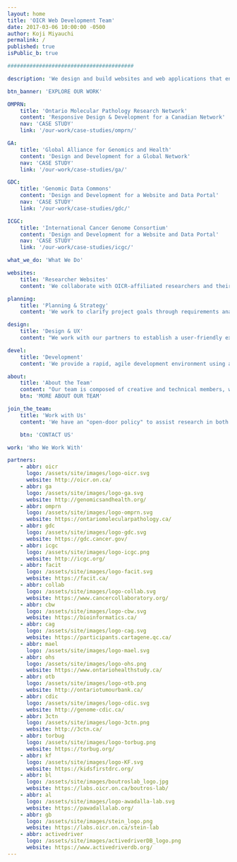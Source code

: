 ```yaml
---
layout: home
title: 'OICR Web Development Team'
date: 2017-03-06 10:00:00 -0500
author: Koji Miyauchi
permalink: /
published: true
isPublic_b: true

########################################

description: 'We design and build websites and web applications that enable OICR to present leading-edge cancer research that engages a global community for collaboration.'

btn_banner: 'EXPLORE OUR WORK'

OMPRN:
    title: 'Ontario Molecular Pathology Research Network'
    content: 'Responsive Design & Development for a Canadian Network'
    nav: 'CASE STUDY'
    link: '/our-work/case-studies/omprn/'

GA:
    title: 'Global Alliance for Genomics and Health'
    content: 'Design and Development for a Global Network'
    nav: 'CASE STUDY'
    link: '/our-work/case-studies/ga/'

GDC:
    title: 'Genomic Data Commons'
    content: 'Design and Development for a Website and Data Portal'
    nav: 'CASE STUDY'
    link: '/our-work/case-studies/gdc/'

ICGC:
    title: 'International Cancer Genome Consortium'
    content: 'Design and Development for a Website and Data Portal'
    nav: 'CASE STUDY'
    link: '/our-work/case-studies/icgc/'

what_we_do: 'What We Do'

websites:
    title: 'Researcher Websites'
    content: 'We collaborate with OICR-affiliated researchers and their programs, to create solutions to enable teams to succeed online, and keep their focus on their science.'

planning:
    title: 'Planning & Strategy'
    content: 'We work to clarify project goals through requirements analysis and meet those goals while minimizing financial and timeline risk for the program.'

design:
    title: 'Design & UX'
    content: "We work with our partners to establish a user-friendly experience and engaging look and feel that resonates with the website's primary users."

devel:
    title: 'Development'
    content: 'We provide a rapid, agile development environment using a modern web technology stack, ensuring applications meet design and device specifications.'

about:
    title: 'About the Team'
    content: "Our team is composed of creative and technical members, working with OICR's research and corporate programs to produce successful products that can be used in scientific communitiies. We are creative and collaborative, we design and create custom products aiming for high-quality user experiences for web and mobile, aimed at your user's real purpose towards your project.  We are experienced software engineers, and our systems have been tested for organizational compliance (security, privacy, accessibility), but also proven to be extraordinarily sustainable systems, requiring less resources and costly maintenance costs / heavy vendor-support.   We work on OICR's international, national and provincial research websites developing an extensive array of user-friendly, informative and operational websites. These websites support and communicate OICR's research services and deliver the programs' ambitious objectives."
    btn: 'MORE ABOUT OUR TEAM'

join_the_team:
    title: 'Work with Us'
    content: 'We have an "open-door policy" to assist research in both OICR groups and non-OICR (Cancer-affiliated) groups.  With a wide toolbox of features that can be combined to produce high-quality results quickly so that you succeed in your important research mission, please consider contacting us to learn more, or sending us an RFP for your project.'

    btn: 'CONTACT US'

work: 'Who We Work With'

partners:
    - abbr: oicr
      logo: /assets/site/images/logo-oicr.svg
      website: http://oicr.on.ca/
    - abbr: ga
      logo: /assets/site/images/logo-ga.svg
      website: http://genomicsandhealth.org/
    - abbr: omprn
      logo: /assets/site/images/logo-omprn.svg
      website: https://ontariomolecularpathology.ca/
    - abbr: gdc
      logo: /assets/site/images/logo-gdc.svg
      website: https://gdc.cancer.gov/
    - abbr: icgc
      logo: /assets/site/images/logo-icgc.png
      website: http://icgc.org/
    - abbr: facit
      logo: /assets/site/images/logo-facit.svg
      website: https://facit.ca/
    - abbr: collab
      logo: /assets/site/images/logo-collab.svg
      website: https://www.cancercollaboratory.org/
    - abbr: cbw
      logo: /assets/site/images/logo-cbw.svg
      website: https://bioinformatics.ca/
    - abbr: cag
      logo: /assets/site/images/logo-cag.svg
      website: https://participants.cartagene.qc.ca/
    - abbr: mael
      logo: /assets/site/images/logo-mael.svg
    - abbr: ohs
      logo: /assets/site/images/logo-ohs.png
      website: https://www.ontariohealthstudy.ca/
    - abbr: otb
      logo: /assets/site/images/logo-otb.png
      website: http://ontariotumourbank.ca/
    - abbr: cdic
      logo: /assets/site/images/logo-cdic.svg
      website: http://genome-cdic.ca/
    - abbr: 3ctn
      logo: /assets/site/images/logo-3ctn.png
      website: http://3ctn.ca/
    - abbr: torbug
      logo: /assets/site/images/logo-torbug.png
      website: https://torbug.org/
    - abbr: kf
      logo: /assets/site/images/logo-KF.svg
      website: https://kidsfirstdrc.org/
    - abbr: bl
      logo: /assets/site/images/boutroslab_logo.jpg
      website: https://labs.oicr.on.ca/boutros-lab/
    - abbr: al
      logo: /assets/site/images/logo-awadalla-lab.svg
      website: https://pawadallalab.org/
    - abbr: gb
      logo: /assets/site/images/stein_logo.png
      website: https://labs.oicr.on.ca/stein-lab
    - abbr: activedriver
      logo: /assets/site/images/activedriverDB_logo.png
      website: https://www.activedriverdb.org/
---
```

